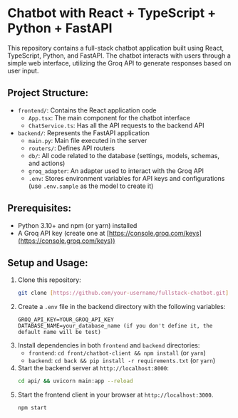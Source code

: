 # Chatbot with React + TypeScript + Python + FastAPI

This repository contains a full-stack chatbot application built using React, TypeScript, Python, and FastAPI. The chatbot interacts with users through a simple web interface, utilizing the Groq API to generate responses based on user input.

## Project Structure:

* `frontend/`: Contains the React application code
    * `App.tsx`: The main component for the chatbot interface
    * `ChatService.ts`: Has all the API requests to the backend API
* `backend/`: Represents the FastAPI application
    * `main.py`: Main file executed in the server
    * `routers/`: Defines API routers
    * `db/`: All code related to the database (settings, models, schemas, and actions)
    * `groq_adapter`: An adapter used to interact with the Groq API
    * `.env`: Stores environment variables for API keys and configurations (use `.env.sample` as the model to create it)

## Prerequisites:

* Python 3.10+ and npm (or yarn) installed
* A Groq API key (create one at [https://console.groq.com/keys](https://console.groq.com/keys))

## Setup and Usage:

1. Clone this repository:
    ```bash
    git clone [https://github.com/your-username/fullstack-chatbot.git]
    ```
2. Create a `.env` file in the backend directory with the following variables:
    ```
    GROQ_API_KEY=YOUR_GROQ_API_KEY
    DATABASE_NAME=your_database_name (if you don't define it, the default name will be test)
    ```
3. Install dependencies in both `frontend` and `backend` directories:
    * `frontend`: `cd front/chatbot-client && npm install` (or `yarn`)
    * `backend`: `cd back && pip install -r requirements.txt` (or `yarn`)
4. Start the backend server at `http://localhost:8000`:
    ```bash
    cd api/ && uvicorn main:app --reload
    ```
5. Start the frontend client in your browser at `http://localhost:3000`.
    ```bash
    npm start
    ```

